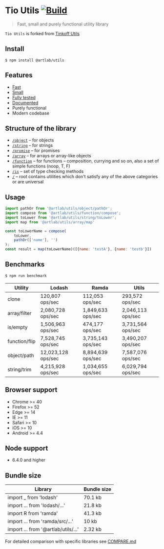 # Tio Utils [![Build](https://gitr.net/artlab/utils/badges/master/pipeline.svg)](https://gitr.net/artlab/utils/commits/master) 

> Fast, small and purely functional utility library

`Tio Utils` is forked from [Tinkoff Utils](https://github.com/TinkoffCreditSystems/utils.js)

## Install
```
$ npm install @artlab/utils
```

## Features
- [Fast](#benchmarks)
- [Small](#bundle-size)
- [Fully tested](https://coveralls.io/github/artlab/utils)
- [Documented](https://tinkoffcreditsystems.github.io/utils)
- Purely functional
- Modern codebase

## Structure of the library
* [`/object`](https://gitr.net/artlab/utils/tree/master/src/object) – for objects
* [`/string`](https://gitr.net/artlab/utils/tree/master/src/string) – for strings
* [`/promise`](https://gitr.net/artlab/utils/tree/master/src/promise) – for promises
* [`/array`](https://gitr.net/artlab/utils/tree/master/src/array) – for arrays or array-like objects
* [`/function`](https://gitr.net/artlab/utils/tree/master/src/function) – for functions – composition, currying and so on, also a set of simple functions (noop, T, F)
* [`/is`](https://gitr.net/artlab/utils/tree/master/src/is) – set of type checking methods
* [`/`](https://gitr.net/artlab/utils/tree/master/src) – root contains utilities which don't satisfy any of the above categories or are universal

## Usage
```js
import pathOr from '@artlab/utils/object/pathOr';
import compose from '@artlab/utils/function/compose';
import toLower from '@artlab/utils/string/toLower';
import map from '@artlab/utils/array/map'

const toLowerName = compose(
    toLower,
    pathOr(['name'], '')
);
const result = map(toLowerName)([{name: 'testA'}, {name: 'testb'}])
```

## Benchmarks
```bash
$ npm run benchmark
```

| Utility | Lodash | Ramda | Utils |
| --- | --- | --- | --- |
| clone | 120,807 ops/sec | 112,053 ops/sec | 293,572 ops/sec |
| array/filter | 2,080,728 ops/sec | 1,849,633 ops/sec | 2,046,113 ops/sec |
| is/empty | 1,506,963 ops/sec | 474,177 ops/sec | 3,731,564 ops/sec |
| function/flip | 7,528,745 ops/sec | 3,735,143 ops/sec | 3,490,207 ops/sec |
| object/path | 12,023,128 ops/sec | 8,894,639 ops/sec | 7,587,076 ops/sec |
| string/trim | 4,215,928 ops/sec | 1,034,655 ops/sec | 6,029,794 ops/sec |

## Browser support

- Chrome >= 40
- Firefox >= 52
- Edge >= 14
- IE >= 11
- Safari >= 10
- iOS >= 10
- Android >= 4.4

## Node support
- 6.4.0 and higher

## Bundle size
| Library | Bundle size |
| --- | --- |
| import _ from 'lodash' | 70.1 kb |
| import ... from 'lodash/...' | 21.8 kb |
| import R from 'ramda' | 41.3 kb |
| import ... from 'ramda/src/...' | 10 kb |
| import ... from '@artlab/utils/...' | 2.32 kb |

For detailed comparison with specific libraries see [COMPARE.md](https://gitr.net/artlab/utils/tree/master/COMPARE.md)
